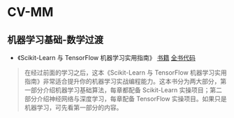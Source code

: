 # CV-MM
机器学习基础-数学过渡
-----------------------------

+ 《Scikit-Learn 与 TensorFlow 机器学习实用指南》 [书籍](https://zhuanlan.zhihu.com/p/36584206) [全书代码](https://github.com/ageron/handson-ml)
>在经过前面的学习之后，这本《Scikit-Learn 与 TensorFlow 机器学习实用指南》非常适合提升你的机器学习实战编程能力。这本书分为两大部分，第一部分介绍机器学习基础算法，每章都配备 Scikit-Learn 实操项目；第二部分介绍神经网络与深度学习，每章配备 TensorFlow 实操项目。如果只是机器学习，可先看第一部分的内容。


